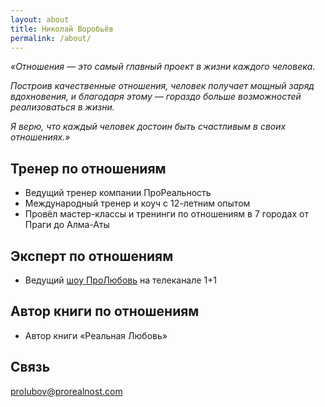 ```yaml
---
layout: about
title: Николай Воробьёв
permalink: /about/
---
```


_«Отношения — это самый главный проект в жизни каждого человека._

_Построив качественные отношения, человек получает мощный заряд вдохновения, и благодаря этому — гораздо больше возможностей реализоваться в жизни._

_Я верю, что каждый человек достоин быть счастливым в своих отношениях.»_

## Тренер по отношениям

* Ведущий тренер компании ПроРеальность
* Международный тренер и коуч с 12-летним опытом
* Провёл мастер-классы и тренинги по отношениям в 7 городах от Праги до Алма-Аты

## Эксперт по отношениям

* Ведущий [шоу ПроЛюбовь](/show/) на телеканале 1+1

## Автор книги по отношениям

* Автор книги «Реальная Любовь»

## Связь

[prolubov@prorealnost.com](mailto:prolubov@prorealnost.com)